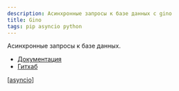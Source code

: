 ```yaml
---
description: Асинхронные запросы к базе данных с gino
title: Gino
tags: pip asyncio python
---
```

Асинхронные запросы к базе данных.

- [Документация](https://python-gino.org/)
- [Гитхаб](https://github.com/python-gino/gino)

[[asyncio]]

[//begin]: # "Autogenerated link references for markdown compatibility"
[asyncio]: asyncio "Asyncio"
[//end]: # "Autogenerated link references"
